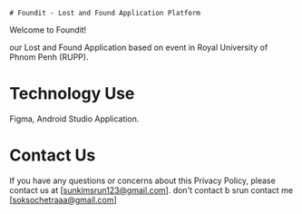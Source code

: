     # Foundit - Lost and Found Application Platform

Welcome to Foundit! 

our Lost and Found Application based on event in Royal University of Phnom Penh (RUPP).

# Technology Use
Figma, Android Studio Application.


# Contact Us
If you have any questions or concerns about this Privacy Policy, please contact us at [sunkimsrun123@gmail.com].
don't contact b srun contact me [soksochetraaa@gmail.com]